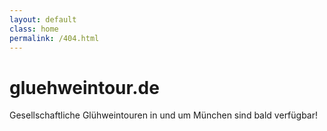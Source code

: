 ```yaml
---
layout: default
class: home
permalink: /404.html
---
```


# gluehweintour.de

Gesellschaftliche Glühweintouren in und um München sind bald verfügbar!